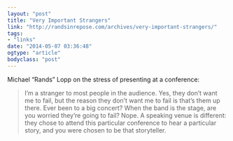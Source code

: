 ```yaml
---
layout: "post"
title: "Very Important Strangers"
link: "http://randsinrepose.com/archives/very-important-strangers/"
tags: 
- "links"
date: "2014-05-07 03:36:48"
ogtype: "article"
bodyclass: "post"
---
```


Michael “Rands” Lopp on the stress of presenting at a conference:

> I’m a stranger to most people in the audience. Yes, they don’t want me to fail, but the reason they don’t want me to fail is that’s them up there. Ever been to a big concert? When the band is the stage, are you worried they’re going to fail? Nope. A speaking venue is different: they chose to attend this particular conference to hear a particular story, and you were chosen to be that storyteller.